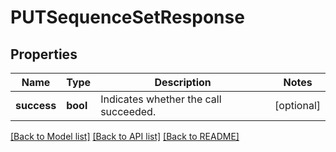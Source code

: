 # PUTSequenceSetResponse

## Properties
Name | Type | Description | Notes
------------ | ------------- | ------------- | -------------
**success** | **bool** | Indicates whether the call succeeded.  | [optional] 

[[Back to Model list]](../README.md#documentation-for-models) [[Back to API list]](../README.md#documentation-for-api-endpoints) [[Back to README]](../README.md)

